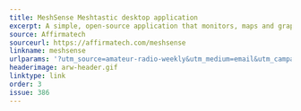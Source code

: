 ```yaml
---
title: MeshSense Meshtastic desktop application
excerpt: A simple, open-source application that monitors, maps and graphically displays all the vital stats of your area's Meshtastic network including connected nodes, signal reports, trace routes and more.
source: Affirmatech
sourceurl: https://affirmatech.com/meshsense
linkname: meshsense
urlparams: '?utm_source=amateur-radio-weekly&utm_medium=email&utm_campaign=newsletter'
headerimage: arw-header.gif
linktype: link
order: 3
issue: 386
---
```

